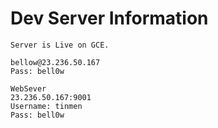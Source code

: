 # Dev Server Information

```
Server is Live on GCE.

bellow@23.236.50.167
Pass: bell0w

WebSever
23.236.50.167:9001
Username: tinmen
Pass: bell0w
```
